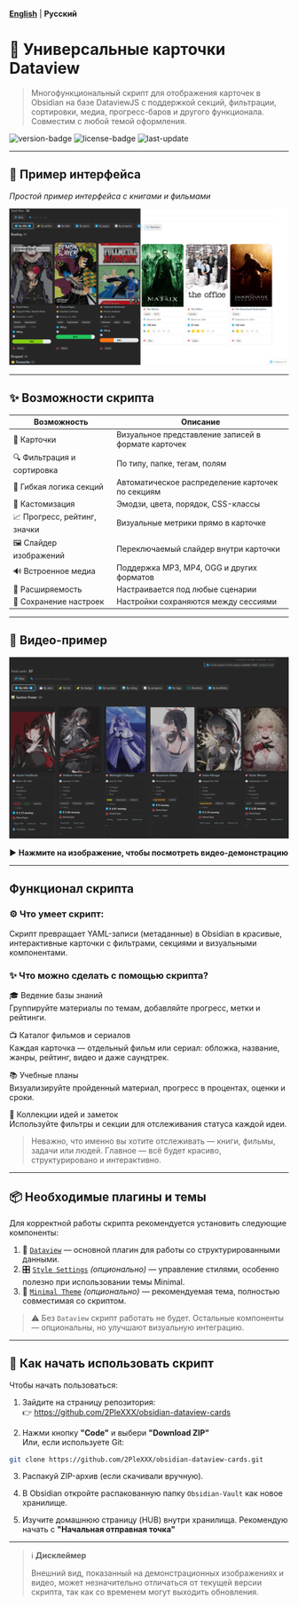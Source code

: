 **[English](README.md)** | **Русский**

# 🎴 **Универсальные карточки Dataview**

> Многофункциональный скрипт для отображения карточек в Obsidian на базе DataviewJS с поддержкой секций, фильтрации, сортировки, медиа, прогресс-баров и другого функционала.
> Совместим с любой темой оформления.

![version-badge](https://img.shields.io/badge/version-1.0.0-blue)
![license-badge](https://img.shields.io/badge/license-MIT-green)
![last-update](https://img.shields.io/badge/last_update-July_2025-orange)

---

## 📸 **Пример интерфейса**

_Простой пример интерфейса с книгами и фильмами_

![Interface screenshot](Obsidian-Vault/assets/Screenshots/EXAMPLE%20interface%201.png)

---

## ✨ **Возможности скрипта**

| Возможность                  | Описание                                            |
| ---------------------------- | --------------------------------------------------- |
| 🎴 Карточки                  | Визуальное представление записей в формате карточек |
| 🔍 Фильтрация и сортировка   | По типу, папке, тегам, полям                        |
| 🧠 Гибкая логика секций      | Автоматическое распределение карточек по секциям    |
| 🎨 Кастомизация              | Эмодзи, цвета, порядок, CSS-классы                  |
| 📈 Прогресс, рейтинг, значки | Визуальные метрики прямо в карточке                 |
| 🖼️ Слайдер изображений       | Переключаемый слайдер внутри карточки               |
| 🔊 Встроенное медиа          | Поддержка MP3, MP4, OGG и других форматов           |
| 🧩 Расширяемость             | Настраивается под любые сценарии                    |
| 💾 Сохранение настроек       | Настройки сохраняются между сессиями                |

---

## 🎥 **Видео-пример**

[![Смотреть демо](Obsidian-Vault/assets/Screenshots/Video_Preview_Interface.png)](https://youtu.be/rI1jzhVrjAs)

▶️ **Нажмите на изображение, чтобы посмотреть видео-демонстрацию**

---

## **Функционал скрипта**

### ⚙️ Что умеет скрипт:

Скрипт превращает YAML-записи (метаданные) в Obsidian в красивые, интерактивные карточки с фильтрами, секциями и визуальными компонентами.

### ✨ Что можно сделать с помощью скрипта?

🎓 Ведение базы знаний  
Группируйте материалы по темам, добавляйте прогресс, метки и рейтинги.

📺 Каталог фильмов и сериалов  
Каждая карточка — отдельный фильм или сериал: обложка, название, жанры, рейтинг, видео и даже саундтрек.

📚 Учебные планы  
Визуализируйте пройденный материал, прогресс в процентах, оценки и сроки.

🧠 Коллекции идей и заметок  
Используйте фильтры и секции для отслеживания статуса каждой идеи.

> Неважно, что именно вы хотите отслеживать — книги, фильмы, задачи или людей. Главное — всё будет красиво, структурировано и интерактивно.

---

## 📦 **Необходимые плагины и темы**

Для корректной работы скрипта рекомендуется установить следующие компоненты:

1. 🔌 [`Dataview`](https://github.com/blacksmithgu/obsidian-dataview) — основной плагин для работы со структурированными данными.
2. 🎛 [`Style Settings`](https://github.com/mgmeyers/obsidian-style-settings) _(опционально)_ — управление стилями, особенно полезно при использовании темы Minimal.
3. 🎨 [`Minimal Theme`](https://github.com/kepano/obsidian-minimal) _(опционально)_ — рекомендуемая тема, полностью совместимая со скриптом.

> ⚠️ Без `Dataview` скрипт работать не будет. Остальные компоненты — опциональны, но улучшают визуальную интеграцию.

---

## 🚀 **Как начать использовать скрипт**

Чтобы начать пользоваться:

1. Зайдите на страницу репозитория:  
   👉 https://github.com/2PleXXX/obsidian-dataview-cards

2. Нажми кнопку **"Code"** и выбери **"Download ZIP"**  
   Или, если используете Git:

```bash
git clone https://github.com/2PleXXX/obsidian-dataview-cards.git
```

3. Распакуй ZIP-архив (если скачивали вручную).

4. В Obsidian откройте распакованную папку `Obsidian-Vault` как новое хранилище.

5. Изучите домашнюю страницу (HUB) внутри хранилища. Рекомендую начать с **"Начальная отправная точка"**

---

> ℹ️ **Дисклеймер**
>
> Внешний вид, показанный на демонстрационных изображениях и видео, может незначительно отличаться от текущей версии скрипта, так как со временем могут выходить обновления.
